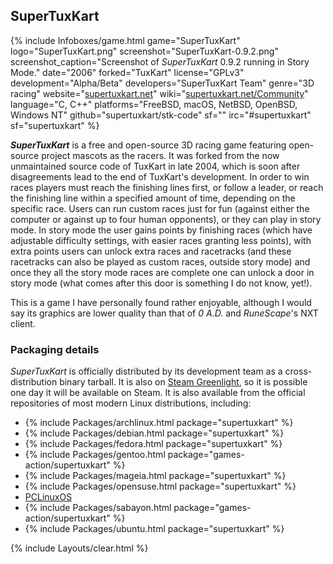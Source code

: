 ## SuperTuxKart
{% include Infoboxes/game.html game="SuperTuxKart" logo="SuperTuxKart.png" screenshot="SuperTuxKart-0.9.2.png" screenshot_caption="Screenshot of <i>SuperTuxKart</i> 0.9.2 running in Story Mode." date="2006" forked="TuxKart" license="GPLv3" development="Alpha/Beta" developers="SuperTuxKart Team" genre="3D racing" website="<a href='https://supertuxkart.net' link='_blank'>supertuxkart.net</a>" wiki="<a href='https://supertuxkart.net/Community' link='_blank'>supertuxkart.net/Community</a>" language="C, C++" platforms="FreeBSD, macOS, NetBSD, OpenBSD, Windows NT" github="supertuxkart/stk-code" sf="" irc="#supertuxkart" sf="supertuxkart" %}

***SuperTuxKart*** is a free and open-source 3D racing game featuring open-source project mascots as the racers. It was forked from the now unmaintained source code of TuxKart in late 2004, which is soon after disagreements lead to the end of TuxKart's development. In order to win races players must reach the finishing lines first, or follow a leader, or reach the finishing line within a specified amount of time, depending on the specific race. Users can run custom races just for fun (against either the computer or against up to four human opponents), or they can play in story mode. In story mode the user gains points by finishing races (which have adjustable difficulty settings, with easier races granting less points), with extra points users can unlock extra races and racetracks (and these racetracks can also be played as custom races, outside story mode) and once they all the story mode races are complete one can unlock a door in story mode (what comes after this door is something I do not know, yet!).

This is a game I have personally found rather enjoyable, although I would say its graphics are lower quality than that of *0 A.D.* and *RuneScape*'s NXT client.

### Packaging details
*SuperTuxKart* is officially distributed by its development team as a cross-distribution binary tarball. It is also on [Steam Greenlight](https://steamcommunity.com/sharedfiles/filedetails/?id=850895445), so it is possible one day it will be available on Steam. It is also available from the official repositories of most modern Linux distributions, including:

* {% include Packages/archlinux.html package="supertuxkart" %}
* {% include Packages/debian.html package="supertuxkart" %}
* {% include Packages/fedora.html package="supertuxkart" %}
* {% include Packages/gentoo.html package="games-action/supertuxkart" %}
* {% include Packages/mageia.html package="supertuxkart" %}
* {% include Packages/opensuse.html package="supertuxkart" %}
* [PCLinuxOS](https://pclinuxos.pkgs.org/rolling/pclinuxos-x86_64/supertuxkart-0.9.1-1pclos2015.x86_64.rpm.html)
* {% include Packages/sabayon.html package="games-action/supertuxkart" %}
* {% include Packages/ubuntu.html package="supertuxkart" %}

{% include Layouts/clear.html %}
